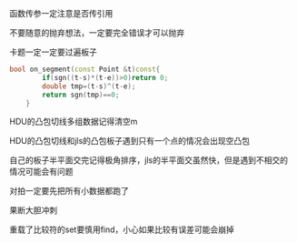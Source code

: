 函数传参一定注意是否传引用

不要随意的抛弃想法，一定要完全错误才可以抛弃

卡题一定一定要过遍板子

```c++
bool on_segment(const Point &t)const{
        if(sgn((t-s)*(t-e))>0)return 0;
        double tmp=(t-s)^(t-e);
        return sgn(tmp)==0;
    }
```

HDU的凸包切线多组数据记得清空m

HDU的凸包切线和jls的凸包板子遇到只有一个点的情况会出现空凸包

自己的板子半平面交完记得极角排序，jls的半平面交虽然快，但是遇到不相交的情况可能会有问题

对拍一定要先把所有小数据都跑了

果断大胆冲刺

重载了比较符的set要慎用find，小心如果比较有误差可能会崩掉